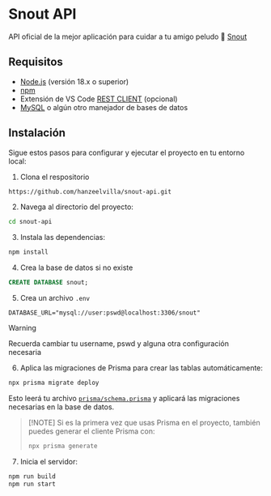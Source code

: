 # Snout API

API oficial de la mejor aplicación para cuidar a tu amigo peludo 🐶
[Snout](https://github.com/hanzeelvilla/snout)

## Requisitos

- [Node.js](https://nodejs.org/en) (versión 18.x o superior)
- [npm](https://www.npmjs.com/)
- Extensión de VS Code [REST CLIENT](https://marketplace.visualstudio.com/items?itemName=humao.rest-client) (opcional)
- [MySQL](https://www.mysql.com/) o algún otro manejador de bases de datos

## Instalación

Sigue estos pasos para configurar y ejecutar el proyecto en tu entorno local:

1. Clona el respositorio

```bash
https://github.com/hanzeelvilla/snout-api.git
```

2. Navega al directorio del proyecto:

```bash
cd snout-api
```

3. Instala las dependencias:

```bash
npm install
```

4. Crea la base de datos si no existe
```sql
CREATE DATABASE snout;
```

5. Crea un archivo `.env`
```text
DATABASE_URL="mysql://user:pswd@localhost:3306/snout"
```

> [!WARNING]
> Recuerda cambiar tu username, pswd y alguna otra configuración necesaria

6. Aplica las migraciones de Prisma para crear las tablas automáticamente:

```bash
npx prisma migrate deploy
```

Esto leerá tu archivo [`prisma/schema.prisma`](prisma/schema.prisma) y aplicará las migraciones necesarias en la base de datos.

> [!NOTE] Si es la primera vez que usas Prisma en el proyecto, también puedes generar el cliente Prisma con:
> 
> ```bash
> npx prisma generate
> ```

7. Inicia el servidor:

```bash
npm run build
npm run start
```
